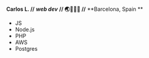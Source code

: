 **Carlos L. //** ***web dev*** **// 🌏👨🏽‍💻 //** **Barcelona, Spain **
* JS
* Node.js
* PHP
* AWS
* Postgres
